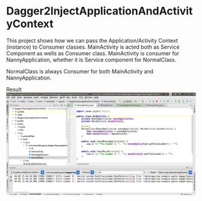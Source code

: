 # Dagger2InjectApplicationAndActivityContext
This project shows how we can pass the Application/Activity Context (instance) to Consumer classes. MainActivity is acted both as Service Component as wells as Consumer class. MainActivity is consumer for NannyApplication, whether it is Service component for NormalClass. 

NormalClass is always Consumer for both MainActivity and NannyApplication. 

Result
![alt text](https://github.com/uddhavgautam/Dagger2InjectApplicationAndActivityContext/blob/master/ContextPassCheck.png)

